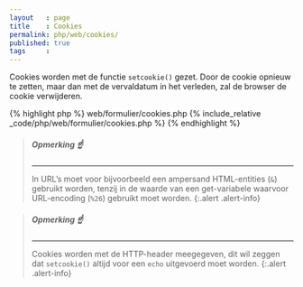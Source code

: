 ```yaml
---
layout   : page
title    : Cookies
permalink: php/web/cookies/
published: true
tags     :
---
```


Cookies worden met de functie `setcookie()` gezet. Door de cookie opnieuw te zetten, maar dan met de vervaldatum in het verleden, zal de browser de cookie verwijderen.

{% highlight php %}
web/formulier/cookies.php
{% include_relative _code/php/web/formulier/cookies.php %}
{% endhighlight %}

> ##### **Opmerking** :point_up:
> ---
> In URL’s moet voor bijvoorbeeld een ampersand HTML-entities (`&`) gebruikt worden, tenzij in de waarde van een get-variabele waarvoor URL-encoding (`%26`) gebruikt moet worden.
{:.alert .alert-info}

> ##### **Opmerking** :point_up:
> ---
> Cookies worden met de HTTP-header meegegeven, dit wil zeggen dat `setcookie()` altijd voor een `echo` uitgevoerd moet worden.
{:.alert .alert-info}
